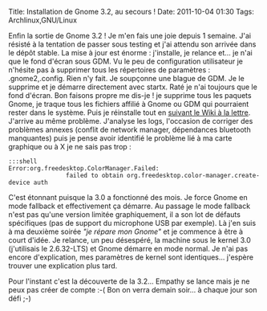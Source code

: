 Title: Installation de Gnome 3.2, au secours !
Date: 2011-10-04 01:30
Tags: Archlinux,GNU/Linux


Enfin la sortie de Gnome 3.2 ! Je m'en fais une joie depuis 1 semaine. J'ai
résisté à la tentation de passer sous testing et j'ai attendu son arrivée
dans le dépôt stable. La mise à jour est énorme : j'installe, je relance
et... je n'ai que le fond d'écran sous GDM. Vu le peu de configuration
utilisateur je n'hésite pas à supprimer tous les répertoires de paramètres :
.gnome2,.config. Rien n'y fait. Je soupçonne une blague de GDM. Je le supprime
et je démarre directement avec startx. Raté je n'ai toujours que le fond
d'écran. Bon faisons propre me dis-je ! je supprime tous les paquets Gnome, je
traque tous les fichiers affilié à Gnome ou GDM qui pourraient rester dans le
système. Puis je réinstalle tout en [suivant le Wiki à la
lettre](https://wiki.archlinux.org/index.php/GNOME_3). J'arrive au même
problème. J'analyse les logs, l'occasion de corriger des problèmes annexes
(conflit de network manager, dépendances bluetooth manquantes) puis je pense
avoir identifié le problème lié à ma carte graphique ou à X je ne sais pas
trop :

	
	:::shell
    Error:org.freedesktop.ColorManager.Failed: 
                    failed to obtain org.freedesktop.color-manager.create-device auth

C'est étonnant puisque la 3.0 a fonctionné des mois. Je force Gnome en mode
fallback et effectivement ça démarre. Au passage le mode fallback n'est pas
qu'une version limitée graphiquement, il a son lot de défauts spécifiques
(pas de support du microphone USB par exemple). Là j'en suis à ma deuxième
soirée *"je répare mon Gnome"* et je commence à être à court d'idée. Je
relance, un peu désespéré, la machine sous le kernel 3.0 (j'utilisais le
2.6.32-LTS) et Gnome démarre en mode normal. Je n'ai pas encore d'explication,
mes paramètres de kernel sont identiques... j'espère trouver une explication
plus tard.


Pour l'instant c'est la découverte de la 3.2... Empathy se lance mais je ne
peux pas créer de compte :-( Bon on verra demain soir... à chaque jour son
défi ;-)